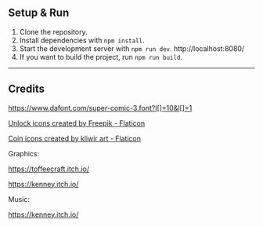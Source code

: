 
## Setup & Run

1. Clone the repository.
2. Install dependencies with `npm install`.
3. Start the development server with `npm run dev`. http://localhost:8080/
4. If you want to build the project, run `npm run build`.

---

## Credits

https://www.dafont.com/super-comic-3.font?l[]=10&l[]=1

<a href="https://www.flaticon.com/free-icons/unlock" title="unlock icons">Unlock icons created by Freepik - Flaticon</a>

<a href="https://www.flaticon.com/free-icons/coin" title="coin icons">Coin icons created by kliwir art - Flaticon</a>

Graphics:

https://toffeecraft.itch.io/

https://kenney.itch.io/

Music:

https://kenney.itch.io/
